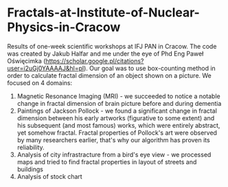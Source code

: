 # Fractals-at-Institute-of-Nuclear-Physics-in-Cracow
Results of one-week scientific workshops at IFJ PAN in Cracow.
The code was created by Jakub Halfar and me under the eye of Phd Eng Paweł Oświęcimka (https://scholar.google.pl/citations?user=i2uGj0YAAAAJ&hl=pl).
Our goal was to use box-counting method in order to calculate fractal dimension of an object shown on a picture.
We focused on 4 domains: 
1. Magnetic Resonance Imaging (MRI) - we succeeded to notice a notable change in fractal dimension of brain picture before and during dementia
2. Paintings of Jackson Pollock - we found a significant change in fractal dimension between his early artworks (figurative to some extent) and his subsequent (and most famous) works, which were entirely abstract, yet somehow fractal. Fractal properties of Pollock's art were observed by many researchers earlier, that's why our algorithm has proven its reliability.
3. Analysis of city infrastracture from a bird's eye view - we processed maps and tried to find fractal properties in layout of streets and buildings
4. Analysis of stock chart
